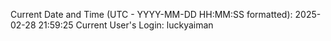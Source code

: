 Current Date and Time (UTC - YYYY-MM-DD HH:MM:SS formatted): 2025-02-28 21:59:25
Current User's Login: luckyaiman
